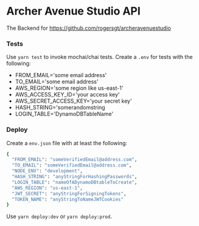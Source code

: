 # Archer Avenue Studio API
The Backend for https://github.com/rogersgt/archeravenuestudio
### Tests
Use `yarn test` to invoke mochai/chai tests. Create a `.env` for tests with the following:
* FROM_EMAIL='some email address'
* TO_EMAIL='some email address'
* AWS_REGION='some region like us-east-1'
* AWS_ACCESS_KEY_ID='your access key'
* AWS_SECRET_ACCESS_KEY='your secret key'
* HASH_STRING='somerandomstring
* LOGIN_TABLE='DynamoDBTableName'

### Deploy
Create a `env.json` file with at least the following:
```bash
{
  "FROM_EMAIL": "someVerifiedEmail@address.com",
  "TO_EMAIL": "someVerifiedEmail@address.com",
  "NODE_ENV": "development",
  "HASH_STRING": "anyStringForHashingPasswords",
  "LOGIN_TABLE": "nameOfADynamoDBtableToCreate",
  "AWS_REGION": "us-east-1",
  "JWT_SECRET": "anyStringForSigningTokens",
  "TOKEN_NAME": "anyStringToNameJWTCookies"
}
```

Use `yarn deploy:dev` or `yarn deploy:prod`.
